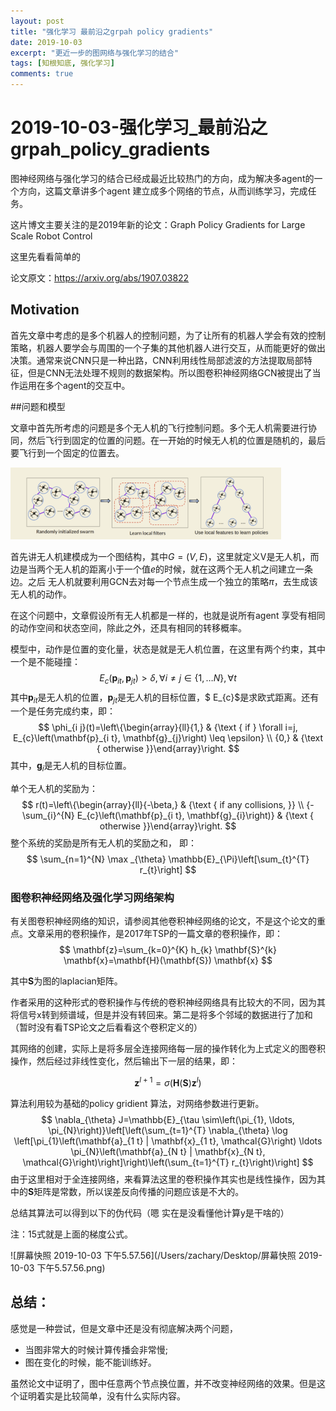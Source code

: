 ```yaml
---
layout: post
title: "强化学习 最前沿之grpah policy gradients"
date: 2019-10-03
excerpt: "更近一步的图网络与强化学习的结合"
tags: [知根知底, 强化学习]
comments: true
---
```


# 2019-10-03-强化学习_最前沿之grpah_policy_gradients

图神经网络与强化学习的结合已经成最近比较热门的方向，成为解决多agent的一个方向，这篇文章讲多个agent 建立成多个网络的节点，从而训练学习，完成任务。

这片博文主要关注的是2019年新的论文：Graph Policy Gradients for Large Scale Robot Control

这里先看看简单的

论文原文：https://arxiv.org/abs/1907.03822

## Motivation

首先文章中考虑的是多个机器人的控制问题，为了让所有的机器人学会有效的控制策略，机器人要学会与周围的一个子集的其他机器人进行交互，从而能更好的做出决策。通常来说CNN只是一种出路，CNN利用线性局部滤波的方法提取局部特征，但是CNN无法处理不规则的数据架构。所以图卷积神经网络GCN被提出了当作运用在多个agent的交互中。

##问题和模型

文章中首先所考虑的问题是多个无人机的飞行控制问题。多个无人机需要进行协同，然后飞行到固定的位置的问题。在一开始的时候无人机的位置是随机的，最后要飞行到一个固定的位置去。

<img src="image/grpahpolicygradient.png" alt="屏幕快照 2019-10-03 下午4.19.47" style="zoom:50%;" />

首先讲无人机建模成为一个图结构，其中$G=(V,E)$，这里就定义V是无人机，而边是当两个无人机的距离小于一个值$e$的时候，就在这两个无人机之间建立一条边。之后 无人机就要利用GCN去对每一个节点生成一个独立的策略$\pi$，去生成该无人机的动作。

在这个问题中，文章假设所有无人机都是一样的，也就是说所有agent 享受有相同的动作空间和状态空间，除此之外，还具有相同的转移概率。



模型中，动作是位置的变化量，状态是就是无人机位置，在这里有两个约束，其中一个是不能碰撞：
$$
E_{c}\left(\mathbf{p}_{i t}, \mathbf{p}_{j t}\right)>\delta, \forall i \neq j \in\{1, \ldots N\}, \forall t
$$
其中$\mathbf{p}_{i t}$是无人机的位置，$\mathbf{p}_{j t}$是无人机的目标位置，$ E_{c}$是求欧式距离。还有一个是任务完成约束，即：
$$
\phi_{i j}(t)=\left\{\begin{array}{ll}{1,} & {\text { if } \forall i=j, E_{c}\left(\mathbf{p}_{i t}, \mathbf{g}_{j}\right) \leq \epsilon} \\ {0,} & {\text { otherwise }}\end{array}\right.
$$
其中，$\mathbf{g}_{i}$是无人机的目标位置。

单个无人机的奖励为：
$$
r(t)=\left\{\begin{array}{ll}{-\beta,} & {\text { if any collisions, }} \\ {-\sum_{i}^{N} E_{c}\left(\mathbf{p}_{i t}, \mathbf{g}_{i}\right)} & {\text { otherwise }}\end{array}\right.
$$
整个系统的奖励是所有无人机的奖励之和， 即：
$$
\sum_{n=1}^{N} \max _{\theta} \mathbb{E}_{\Pi}\left[\sum_{t}^{T} r_{t}\right]
$$

### 图卷积神经网络及强化学习网络架构

有关图卷积神经网络的知识，请参阅其他卷积神经网络的论文，不是这个论文的重点。文章采用的卷积操作，是2017年TSP的一篇文章的卷积操作，即：
$$
\mathbf{z}=\sum_{k=0}^{K} h_{k} \mathbf{S}^{k} \mathbf{x}=\mathbf{H}(\mathbf{S}) \mathbf{x}
$$

其中$\mathbf{S}$为图的laplacian矩阵。

作者采用的这种形式的卷积操作与传统的卷积神经网络具有比较大的不同，因为其将信号x转到频谱域，但是并没有转回来。第二是将多个邻域的数据进行了加和（暂时没有看TSP论文之后看看这个卷积定义的）

其网络的创建，实际上是将多层全连接网络每一层的操作转化为上式定义的图卷积操作，然后经过非线性变化，然后输出下一层的结果，即：

$$
\mathbf{z}^{l+1}=\sigma\left(\mathbf{H}(\mathbf{S}) \mathbf{z}^{l}\right)
$$

算法利用较为基础的policy gridient 算法，对网络参数进行更新。
$$
\nabla_{\theta} J=\mathbb{E}_{\tau \sim\left(\pi_{1}, \ldots, \pi_{N}\right)}\left[\left(\sum_{t=1}^{T} \nabla_{\theta} \log \left[\pi_{1}\left(\mathbf{a}_{1 t} | \mathbf{x}_{1 t}, \mathcal{G}\right) \ldots \pi_{N}\left(\mathbf{a}_{N t} | \mathbf{x}_{N t}, \mathcal{G}\right)\right]\right)\left(\sum_{t=1}^{T} r_{t}\right)\right]
$$
由于这里相对于全连接网络，来看算法这里的卷积操作其实也是线性操作，因为其中的$\mathbf{S}$矩阵是常数，所以误差反向传播的问题应该是不大的。

总结其算法可以得到以下的伪代码（嗯 实在是没看懂他计算y是干啥的）

注：15式就是上面的梯度公式。

![屏幕快照 2019-10-03 下午5.57.56](/Users/zachary/Desktop/屏幕快照 2019-10-03 下午5.57.56.png)

## 总结：

感觉是一种尝试，但是文章中还是没有彻底解决两个问题，

+ 当图非常大的时候计算传播会非常慢;
+ 图在变化的时候，能不能训练好。

虽然论文中证明了，图中任意两个节点换位置，并不改变神经网络的效果。但是这个证明着实是比较简单，没有什么实际内容。